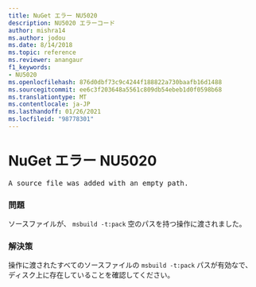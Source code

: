 ```yaml
---
title: NuGet エラー NU5020
description: NU5020 エラーコード
author: mishra14
ms.author: jodou
ms.date: 8/14/2018
ms.topic: reference
ms.reviewer: anangaur
f1_keywords:
- NU5020
ms.openlocfilehash: 876d0dbf73c9c4244f188822a730baafb16d1488
ms.sourcegitcommit: ee6c3f203648a5561c809db54ebeb1d0f0598b68
ms.translationtype: MT
ms.contentlocale: ja-JP
ms.lasthandoff: 01/26/2021
ms.locfileid: "98778301"
---
```

# <a name="nuget-error-nu5020"></a>NuGet エラー NU5020
<pre>A source file was added with an empty path.</pre>

### <a name="issue"></a>問題

ソースファイルが、 `msbuild -t:pack` 空のパスを持つ操作に渡されました。


### <a name="solution"></a>解決策

操作に渡されたすべてのソースファイルの `msbuild -t:pack` パスが有効なで、ディスク上に存在していることを確認してください。

